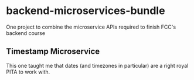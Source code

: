 # backend-microservices-bundle
One project to combine the microservice APIs required to finish FCC's backend course

## Timestamp Microservice ##
This one taught me that dates (and timezones in particular) are a right royal PITA to work with.
